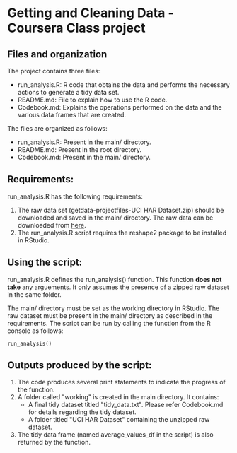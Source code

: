 # Getting and Cleaning Data - Coursera Class project

## Files and organization

The project contains three files:

+ run\_analysis.R: R code that obtains the data and performs the necessary actions to generate a tidy data set.
+ README.md: File to explain how to use the R code.
+ Codebook.md: Explains the operations performed on the data and the various data frames that are created.

The files are organized as follows:

+ run\_analysis.R: Present in the main/ directory.
+ README.md: Present in the root directory.
+ Codebook.md: Present in the main/ directory.


## Requirements:

run\_analysis.R has the following requirements:

1. The raw data set (getdata-projectfiles-UCI HAR Dataset.zip) should be downloaded and saved in the main/ directory. The raw data can be downloaded from [here](https://d396qusza40orc.cloudfront.net/getdata%2Fprojectfiles%2FUCI%20HAR%20Dataset.zip).
2. The run\_analysis.R script requires the reshape2 package to be installed in RStudio.

## Using the script:

run\_analysis.R defines the run\_analysis() function. This function **does not take** any arguements. It only assumes the presence of a zipped raw dataset in the same folder.

The main/ directory must be set as the working directory in RStudio. The raw dataset must be present in the main/ directory as described in the requirements. 
The script can be run by calling the function from the R console as follows:

```
run_analysis()
```

## Outputs produced by the script:

1. The code produces several print statements to indicate the progress of the function.
2. A folder called "working" is created in the main directory. It contains:
    + A final tidy dataset titled "tidy\_data.txt". Please refer Codebook.md for details regarding the tidy dataset.
    + A folder titled "UCI HAR Dataset" containing the unzipped raw dataset.
3. The tidy data frame (named average\_values\_df in the script) is also returned by the function. 
